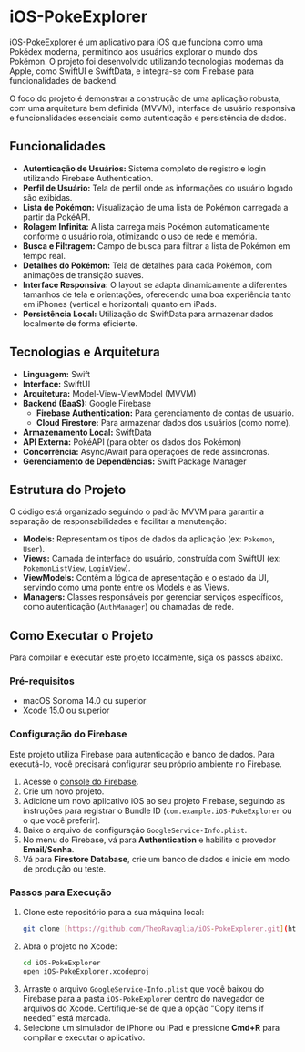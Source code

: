 # iOS-PokeExplorer

iOS-PokeExplorer é um aplicativo para iOS que funciona como uma Pokédex moderna, permitindo aos usuários explorar o mundo dos Pokémon. O projeto foi desenvolvido utilizando tecnologias modernas da Apple, como SwiftUI e SwiftData, e integra-se com Firebase para funcionalidades de backend.

O foco do projeto é demonstrar a construção de uma aplicação robusta, com uma arquitetura bem definida (MVVM), interface de usuário responsiva e funcionalidades essenciais como autenticação e persistência de dados.

## Funcionalidades

* **Autenticação de Usuários:** Sistema completo de registro e login utilizando Firebase Authentication.
* **Perfil de Usuário:** Tela de perfil onde as informações do usuário logado são exibidas.
* **Lista de Pokémon:** Visualização de uma lista de Pokémon carregada a partir da PokéAPI.
* **Rolagem Infinita:** A lista carrega mais Pokémon automaticamente conforme o usuário rola, otimizando o uso de rede e memória.
* **Busca e Filtragem:** Campo de busca para filtrar a lista de Pokémon em tempo real.
* **Detalhes do Pokémon:** Tela de detalhes para cada Pokémon, com animações de transição suaves.
* **Interface Responsiva:** O layout se adapta dinamicamente a diferentes tamanhos de tela e orientações, oferecendo uma boa experiência tanto em iPhones (vertical e horizontal) quanto em iPads.
* **Persistência Local:** Utilização do SwiftData para armazenar dados localmente de forma eficiente.

## Tecnologias e Arquitetura

* **Linguagem:** Swift
* **Interface:** SwiftUI
* **Arquitetura:** Model-View-ViewModel (MVVM)
* **Backend (BaaS):** Google Firebase
    * **Firebase Authentication:** Para gerenciamento de contas de usuário.
    * **Cloud Firestore:** Para armazenar dados dos usuários (como nome).
* **Armazenamento Local:** SwiftData
* **API Externa:** PokéAPI (para obter os dados dos Pokémon)
* **Concorrência:** Async/Await para operações de rede assíncronas.
* **Gerenciamento de Dependências:** Swift Package Manager

## Estrutura do Projeto

O código está organizado seguindo o padrão MVVM para garantir a separação de responsabilidades e facilitar a manutenção:

* **Models:** Representam os tipos de dados da aplicação (ex: `Pokemon`, `User`).
* **Views:** Camada de interface do usuário, construída com SwiftUI (ex: `PokemonListView`, `LoginView`).
* **ViewModels:** Contêm a lógica de apresentação e o estado da UI, servindo como uma ponte entre os Models e as Views.
* **Managers:** Classes responsáveis por gerenciar serviços específicos, como autenticação (`AuthManager`) ou chamadas de rede.

## Como Executar o Projeto

Para compilar e executar este projeto localmente, siga os passos abaixo.

### Pré-requisitos

* macOS Sonoma 14.0 ou superior
* Xcode 15.0 ou superior

### Configuração do Firebase

Este projeto utiliza Firebase para autenticação e banco de dados. Para executá-lo, você precisará configurar seu próprio ambiente no Firebase.

1.  Acesse o [console do Firebase](https://console.firebase.google.com/).
2.  Crie um novo projeto.
3.  Adicione um novo aplicativo iOS ao seu projeto Firebase, seguindo as instruções para registrar o Bundle ID (`com.example.iOS-PokeExplorer` ou o que você preferir).
4.  Baixe o arquivo de configuração `GoogleService-Info.plist`.
5.  No menu do Firebase, vá para **Authentication** e habilite o provedor **Email/Senha**.
6.  Vá para **Firestore Database**, crie um banco de dados e inicie em modo de produção ou teste.

### Passos para Execução

1.  Clone este repositório para a sua máquina local:
    ```sh
    git clone [https://github.com/TheoRavaglia/iOS-PokeExplorer.git](https://github.com/TheoRavaglia/iOS-PokeExplorer.git)
    ```
2.  Abra o projeto no Xcode:
    ```sh
    cd iOS-PokeExplorer
    open iOS-PokeExplorer.xcodeproj
    ```
3.  Arraste o arquivo `GoogleService-Info.plist` que você baixou do Firebase para a pasta `iOS-PokeExplorer` dentro do navegador de arquivos do Xcode. Certifique-se de que a opção "Copy items if needed" está marcada.
4.  Selecione um simulador de iPhone ou iPad e pressione **Cmd+R** para compilar e executar o aplicativo.
